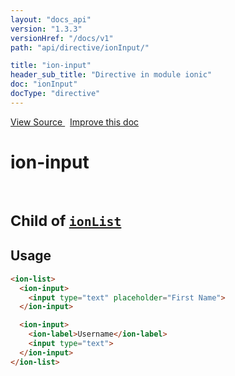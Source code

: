 ```yaml
---
layout: "docs_api"
version: "1.3.3"
versionHref: "/docs/v1"
path: "api/directive/ionInput/"

title: "ion-input"
header_sub_title: "Directive in module ionic"
doc: "ionInput"
docType: "directive"
---
```


<div class="improve-docs">
<a href='https://github.com/ionic-team/ionic-v1/blob/master/js/angular/directive/input.js#L1'>
View Source
</a>
&nbsp;
<a href='http://github.com/ionic-team/ionic/edit/1.x/js/angular/directive/input.js#L1'>
Improve this doc
</a>
</div>




<h1 class="api-title">

ion-input


<br />
<small>
Child of <a href="/docs/v1/api/directive/ionList/"><code>ionList</code></a>
</small>


</h1>















<h2 id="usage">Usage</h2>

```html
<ion-list>
  <ion-input>
    <input type="text" placeholder="First Name">
  </ion-input>

  <ion-input>
    <ion-label>Username</ion-label>
    <input type="text">
  </ion-input>
</ion-list>
```









